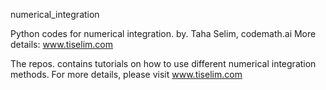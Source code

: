 numerical_integration

Python codes for numerical integration.
by. Taha Selim, codemath.ai More details: www.tiselim.com

The repos. contains tutorials on how to use different numerical integration methods. 
For more details, please visit www.tiselim.com



